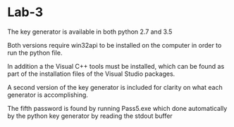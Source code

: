 # Lab-3

The key generator is available in both python 2.7 and 3.5

Both versions require win32api to be installed on the computer in order to run the python file.

In addition a the Visual C++ tools must be installed, which can be found as part of the installation files of the Visual Studio packages.

A second version of the key generator is included for clarity on what each generator is accomplishing.

The fifth password is found by running Pass5.exe which done automatically by the python key generator by reading the stdout buffer
